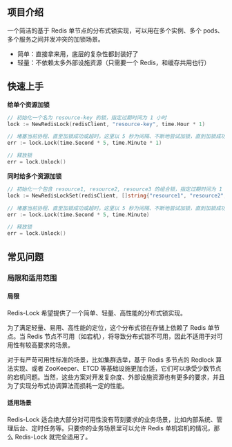 ## 项目介绍

一个简洁的基于 Redis 单节点的分布式锁实现，可以用在多个实例、多个 pods、多个服务之间并发冲突的加锁场景。

- 简单：直接拿来用，底层的复杂性都封装好了
- 轻量：不依赖太多外部设施资源（只需要一个 Redis，和缓存共用也行）


## 快速上手

**给单个资源加锁**

```go
// 初始化一个名为 resource-key 的锁，指定过期时间为 1 小时
lock := NewRedisLock(redisClient, "resource-key", time.Hour * 1)

// 堵塞当前协程、直至加锁成功或超时。这里以 5 秒为间隔、不断地尝试加锁，直到加锁成功、或超过 1 分钟报错
err := lock.Lock(time.Second * 5, time.Minute * 1)

// 释放锁
err = lock.Unlock()
```

**同时给多个资源加锁**

```go
// 初始化一个包含 resource1, resource2, resource3 的组合锁，指定过期时间为 1 小时
lock := NewRedisLockSet(redisClient, []string{"resource1", "resource2", "resource3"}, time.Hour * 1)

// 堵塞当前协程、直至加锁成功或超时。这里以 5 秒为间隔、不断地尝试加锁，直到加锁成功、或超过 1 分钟报错
err := lock.Lock(time.Second * 5, time.Minute)

// 释放锁
err = lock.Unlock()
```


## 常见问题

### 局限和适用范围

#### 局限

Redis-Lock 希望提供了一个简单、轻量、高性能的分布式锁实现。

为了满足轻量、易用、高性能的定位，这个分布式锁在存储上依赖了 Redis 单节点。当 Redis 节点不可用（如宕机），将导致分布式锁不可用，因此不适用于对可用性有较高要求的场景。

对于有严苛可用性标准的场景，比如集群选举，基于 Redis 多节点的 Redlock 算法实现、或者 ZooKeeper、ETCD 等基础设施更加合适，它们可以承受少数节点的宕机问题。当然，这些方案对开发复杂度、外部设施资源也有更多的要求，并且为了实现分布式协调算法而损耗一定的性能。

#### 适用场景

Redis-Lock 适合绝大部分对可用性没有苛刻要求的业务场景，比如内部系统、管理后台、定时任务等。只要你的业务场景里可以允许 Redis 单机宕机的情况，那么 Redis-Lock 就完全适用了。
